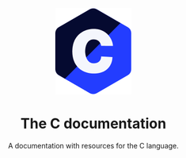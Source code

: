 <p align="center">
  <img src="./public/CPresentation.png" alt="The C Logo">
</p>

<h1 align="center">The C documentation</h1>

<p align="center">A documentation with resources for the C language.</p>

